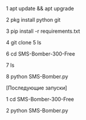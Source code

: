 1 apt update && apt upgrade

2 pkg install python git

3 pip install -r requirements.txt

4 git clone 
5 ls

6 cd SMS-Bomber-300-Free

7 ls

8 python SMS-Bomber.py

[Последующие запуски]

1 cd SMS-Bomber-300-Free

2 python SMS-Bomber.py


